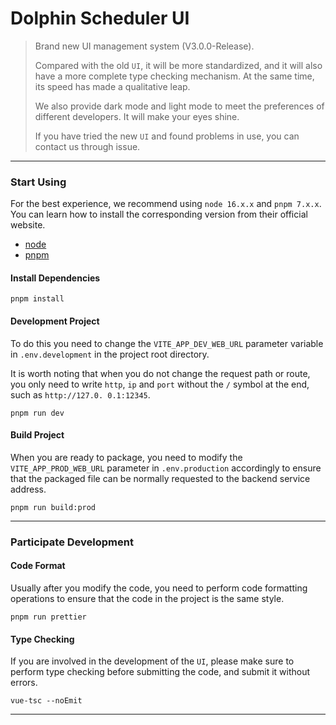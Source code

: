 # Dolphin Scheduler UI

> Brand new UI management system (V3.0.0-Release).
>
> Compared with the old `UI`, it will be more standardized, and it will also have a more complete type checking mechanism. At the same time, its speed has made a qualitative leap.
>
> We also provide dark mode and light mode to meet the preferences of different developers. It will make your eyes shine.
>
> If you have tried the new `UI` and found problems in use, you can contact us through issue.

---

### Start Using

For the best experience, we recommend using `node 16.x.x` and `pnpm 7.x.x`.
You can learn how to install the corresponding version from their official website.

- [node](https://nodejs.org/en/)
- [pnpm](https://pnpm.io/)

#### Install Dependencies

```shell
pnpm install
```

#### Development Project

To do this you need to change the `VITE_APP_DEV_WEB_URL` parameter variable in `.env.development` in the project root directory.

It is worth noting that when you do not change the request path or route, you only need to write `http`, `ip` and `port` without the `/` symbol at the end, such as `http://127.0. 0.1:12345`.

```shell
pnpm run dev
```

#### Build Project

When you are ready to package, you need to modify the `VITE_APP_PROD_WEB_URL` parameter in `.env.production` accordingly to ensure that the packaged file can be normally requested to the backend service address.

```shell
pnpm run build:prod
```

---

### Participate Development

#### Code Format

Usually after you modify the code, you need to perform code formatting operations to ensure that the code in the project is the same style.

```shell
pnpm run prettier
```

#### Type Checking

If you are involved in the development of the `UI`, please make sure to perform type checking before submitting the code, and submit it without errors.

```shell
vue-tsc --noEmit
```

---

